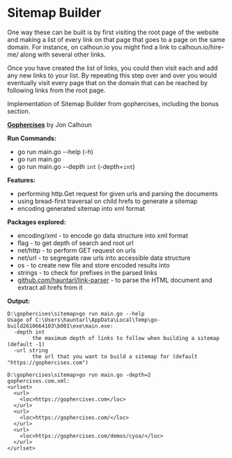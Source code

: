 # Sitemap Builder

One way these can be built is by first visiting the root page of the website and making a list of every link on that page that goes to a page on the same domain. For instance, on calhoun.io you might find a link to calhoun.io/hire-me/ along with several other links.

Once you have created the list of links, you could then visit each and add any new links to your list. By repeating this step over and over you would eventually visit every page that on the domain that can be reached by following links from the root page.

Implementation of Sitemap Builder from gophercises, including the bonus section.

**[Gophercises](https://courses.calhoun.io/courses/cor_gophercises)**  by Jon Calhoun

**Run Commands:**

- go run main.go --help (-h)
- go run main.go
- go run main.go --depth ```int``` (-depth=```int```)

**Features:**

- performing http.Get request for given urls and parsing the documents
- using bread-first traversal on child hrefs to generate a sitemap
- encoding generated sitemap into xml format

**Packages explored:**

- encoding/xml - to encode go data structure into xml format
- flag - to get depth of search and root url
- net/http - to perform GET request on urls
- net/url - to segregate raw urls into accessible data structure
- os - to create new file and store encoded results into
- strings - to check for prefixes in the parsed links
- [github.com/hauntarl/link-parser](github.com/hauntarl/link-parser) - to parse the HTML document and extract all hrefs from it

**Output:**

``` terminal
D:\gophercises\sitemap>go run main.go --help
Usage of C:\Users\hauntarl\AppData\Local\Temp\go-build2610664103\b001\exe\main.exe:
  -depth int
        the maximum depth of links to follow when building a sitemap (default -1)
  -url string
        the url that you want to build a sitemap for (default "https://gophercises.com")

D:\gophercises\sitemap>go run main.go -depth=2
gophercises.com.xml:
<urlset>
  <url>
    <loc>https://gophercises.com</loc>
  </url>
  <url>
    <loc>https://gophercises.com/</loc>
  </url>
  <url>
    <loc>https://gophercises.com/demos/cyoa/</loc>
  </url>
</urlset>
```
